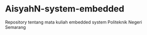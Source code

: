 # AisyahN-system-embedded
Repository tentang mata kuliah embedded system Politeknik Negeri Semarang
